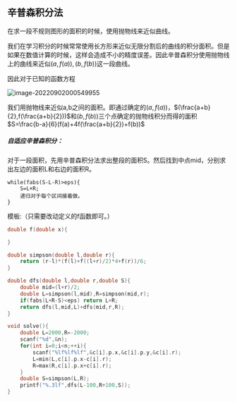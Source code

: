 ## 辛普森积分法

在求一段不规则图形的面积的时候，使用抛物线来近似曲线。

我们在学习积分的时候常常使用长方形来近似无限分割后的曲线的积分面积。但是如果在数值计算的时候，这样会造成不小的精度误差。因此辛普森积分使用抛物线上的曲线来近似$(a,f(a)),(b,f(b))$这一段曲线。

因此对于已知的函数方程

![image-20220902000549955](C:\Users\Henry\AppData\Roaming\Typora\typora-user-images\image-20220902000549955.png)

我们用抛物线来近似a,b之间的面积。即通过确定的$(a,f(a))$，$(\frac{a+b}{2},f(\frac{a+b}{2}))$和$(b,f(b))$三个点确定的抛物线积分而得的面积$S=\frac{b-a}{6}(f(a)+4f(\frac{a+b}{2})+f(b))$



##### 自适应辛普森积分：

对于一段面积，先用辛普森积分法求出整段的面积S。然后找到中点mid，分别求出左边的面积L和右边的面积R。

```
while(fabs(S-L-R)>eps){
	S=L+R;
	递归对于每个区间接着做。
}
```



模板:（只需要改动定义的f函数即可。）

```cpp
double f(double x){

}

double simpson(double l,double r){
    return (r-l)*(f(l)+f((l+r)/2)*4+f(r))/6;
}

double dfs(double l,double r,double S){
    double mid=(l+r)/2;
    double L=simpson(l,mid),R=simpson(mid,r);
    if(fabs(L+R-S)<eps) return L+R;
    return dfs(l,mid,L)+dfs(mid,r,R);
}

void solve(){
	double L=2000,R=-2000;
	scanf("%d",&n);
	for(int i=0;i<n;++i){
		scanf("%lf%lf%lf",&c[i].p.x,&c[i].p.y,&c[i].r);
		L=min(L,c[i].p.x-c[i].r);
		R=max(R,c[i].p.x+c[i].r);
	}
	double S=simpson(L,R);
	printf("%.3lf",dfs(L-100,R+100,S));
}
```

